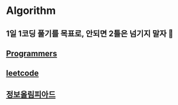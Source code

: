 # Algorithm

##  1일 1코딩 풀기를 목표로,  안되면 2틀은 넘기지 말자 :drooling_face:

## [Programmers](https://programmers.co.kr/?utm_source=google&utm_medium=cpc&utm_campaign=brand_prgms_pc&gclid=Cj0KCQjwvqeUBhCBARIsAOdt45aTelKcdQuv9ix3pvxcLJ5URJ0NQpkicI85o8I-9j0wKY1Pvv7urTsaAh2bEALw_wcB)
## [leetcode](https://leetcode.com/)
## [정보올림피아드](http://www.jungol.co.kr/)
